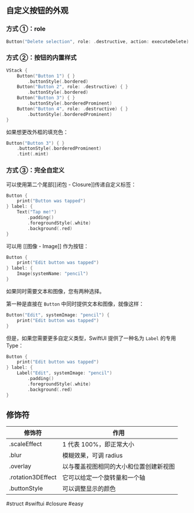 ## 自定义按钮的外观

### 方式 ①：role

```swift
Button("Delete selection", role: .destructive, action: executeDelete)
```

### 方式 ②：按钮的内置样式

```swift
VStack {
    Button("Button 1") { }
        .buttonStyle(.bordered)
    Button("Button 2", role: .destructive) { }
        .buttonStyle(.bordered)
    Button("Button 3") { }
        .buttonStyle(.borderedProminent)
    Button("Button 4", role: .destructive) { }
        .buttonStyle(.borderedProminent)
}
```

如果想更改外框的填充色：

```swift
Button("Button 3") { }
    .buttonStyle(.borderedProminent)
    .tint(.mint)
```

### 方式 ③：完全自定义

可以使用第二个尾部[[闭包 - Closure]]传递自定义标签：

```swift
Button {
    print("Button was tapped")
} label: {
    Text("Tap me!")
        .padding()
        .foregroundStyle(.white)
        .background(.red)
}
```

可以用 [[图像 - Image]] 作为按钮：

```swift
Button {
    print("Edit button was tapped")
} label: { 
    Image(systemName: "pencil")
}
```

如果同时需要文本和图像，您有两种选择。

第一种是直接在 `Button` 中同时提供文本和图像，就像这样：

```swift
Button("Edit", systemImage: "pencil") {
    print("Edit button was tapped")
}
```

但是，如果您需要更多自定义类型，SwiftUI 提供了一种名为 `Label` 的专用 Type：

```swift
Button {
    print("Edit button was tapped")
} label: {
    Label("Edit", systemImage: "pencil")
        .padding()
        .foregroundStyle(.white)
        .background(.red)
}
```

## 修饰符

| 修饰符               | 作用                  |
| ----------------- | ------------------- |
| .scaleEffect      | 1 代表 100%，即正常大小     |
| .blur             | 模糊效果，可调 radius      |
| .overlay          | 以与覆盖视图相同的大小和位置创建新视图 |
| .rotation3DEffect | 它可以给定一个旋转量和一个轴      |
| .buttonStyle      | 可以调整显示的颜色           |

#struct #swiftui #closure #easy 